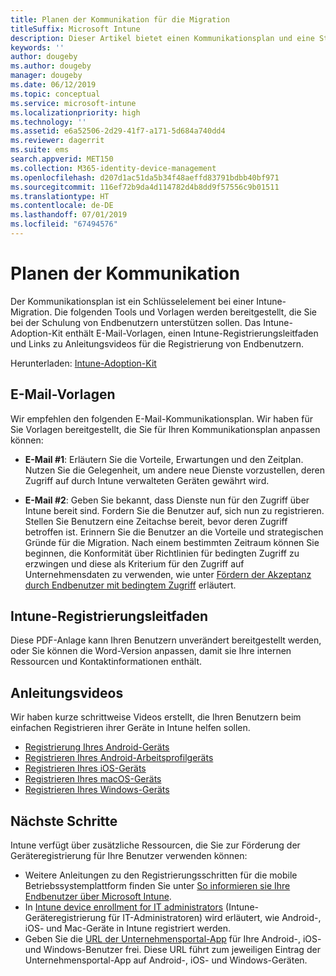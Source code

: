 ```yaml
---
title: Planen der Kommunikation für die Migration
titleSuffix: Microsoft Intune
description: Dieser Artikel bietet einen Kommunikationsplan und eine Strategie für die Migration zu Microsoft Intune.
keywords: ''
author: dougeby
ms.author: dougeby
manager: dougeby
ms.date: 06/12/2019
ms.topic: conceptual
ms.service: microsoft-intune
ms.localizationpriority: high
ms.technology: ''
ms.assetid: e6a52506-2d29-41f7-a171-5d684a740dd4
ms.reviewer: dagerrit
ms.suite: ems
search.appverid: MET150
ms.collection: M365-identity-device-management
ms.openlocfilehash: d207d1ac51da5b34f48aeffd83791bdbb40bf971
ms.sourcegitcommit: 116ef72b9da4d114782d4b8dd9f57556c9b01511
ms.translationtype: HT
ms.contentlocale: de-DE
ms.lasthandoff: 07/01/2019
ms.locfileid: "67494576"
---
```

# <a name="plan-communications"></a>Planen der Kommunikation 
Der Kommunikationsplan ist ein Schlüsselelement bei einer Intune-Migration. Die folgenden Tools und Vorlagen werden bereitgestellt, die Sie bei der Schulung von Endbenutzern unterstützen sollen. Das Intune-Adoption-Kit enthält E-Mail-Vorlagen, einen Intune-Registrierungsleitfaden und Links zu Anleitungsvideos für die Registrierung von Endbenutzern.  

Herunterladen:  [Intune-Adoption-Kit](https://aka.ms/IntuneAdoptionKit)

## <a name="email-templates"></a>E-Mail-Vorlagen 
Wir empfehlen den folgenden E-Mail-Kommunikationsplan. Wir haben für Sie Vorlagen bereitgestellt, die Sie für Ihren Kommunikationsplan anpassen können:
- **E-Mail #1**: Erläutern Sie die Vorteile, Erwartungen und den Zeitplan. Nutzen Sie die Gelegenheit, um andere neue Dienste vorzustellen, deren Zugriff auf durch Intune verwalteten Geräten gewährt wird. 

- **E-Mail #2**: Geben Sie bekannt, dass Dienste nun für den Zugriff über Intune bereit sind. Fordern Sie die Benutzer auf, sich nun zu registrieren.  Stellen Sie Benutzern eine Zeitachse bereit, bevor deren Zugriff betroffen ist. Erinnern Sie die Benutzer an die Vorteile und strategischen Gründe für die Migration.
Nach einem bestimmten Zeitraum können Sie beginnen, die Konformität über Richtlinien für bedingten Zugriff zu erzwingen und diese als Kriterium für den Zugriff auf Unternehmensdaten zu verwenden, wie unter [Fördern der Akzeptanz durch Endbenutzer mit bedingtem Zugriff](migration-guide-drive-adoption.md) erläutert.

## <a name="intune-enrollment-guide"></a>Intune-Registrierungsleitfaden 
Diese PDF-Anlage kann Ihren Benutzern unverändert bereitgestellt werden, oder Sie können die Word-Version anpassen, damit sie Ihre internen Ressourcen und Kontaktinformationen enthält.

## <a name="instructional-videos"></a>Anleitungsvideos
Wir haben kurze schrittweise Videos erstellt, die Ihren Benutzern beim einfachen Registrieren ihrer Geräte in Intune helfen sollen.
- [Registrierung Ihres Android-Geräts](https://www.youtube.com/watch?v=k0Q_sGLSx6o&t=1s)
- [Registrieren Ihres Android-Arbeitsprofilgeräts](https://www.youtube.com/watch?v=9Dl8HsGk4tI&t=3s)
- [Registrieren Ihres iOS-Geräts](https://www.youtube.com/watch?v=mJyv6YcHi7c)
- [Registrieren Ihres macOS-Geräts](https://www.youtube.com/watch?v=Pa2pfhwq_yk)
- [Registrieren Ihres Windows-Geräts](https://www.youtube.com/watch?v=TKQxEckBHiE)

## <a name="next-steps"></a>Nächste Schritte
Intune verfügt über zusätzliche Ressourcen, die Sie zur Förderung der Geräteregistrierung für Ihre Benutzer verwenden können:
- Weitere Anleitungen zu den Registrierungsschritten für die mobile Betriebssystemplattform finden Sie unter [So informieren sie Ihre Endbenutzer über Microsoft Intune](https://docs.microsoft.com/intune/end-user-educate). 
- In [Intune device enrollment for IT administrators](https://docs.microsoft.com/intune/device-enrollment) (Intune-Geräteregistrierung für IT-Administratoren) wird erläutert, wie Android-, iOS- und Mac-Geräte in Intune registriert werden.
- Geben Sie die [URL der Unternehmensportal-App](http://go.microsoft.com/fwlink/?LinkID=396941) für Ihre Android-, iOS- und Windows-Benutzer frei. Diese URL führt zum jeweiligen Eintrag der Unternehmensportal-App auf Android-, iOS- und Windows-Geräten.
